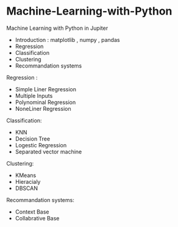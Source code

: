 # Machine-Learning-with-Python
Machine Learning with Python in Jupiter 

        
* Introduction : matplotlib , numpy , pandas
* Regression 
* Classification
* Clustering
* Recommandation systems
        
Regression :
    
   * Simple Liner Regression
   * Multiple Inputs
   * Polynominal Regression
   * NoneLiner Regression
    
Classification:

   * KNN
   * Decision Tree
   * Logestic Regression
   * Separated vector machine
   
Clustering:
  
   * KMeans
   * Hieracialy
   * DBSCAN

Recommandation systems:
   
   * Context Base
   * Collabrative Base
   
